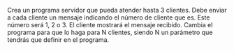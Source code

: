 Crea un programa servidor que pueda atender hasta 3 clientes.
Debe enviar a cada cliente un mensaje indicando el número de cliente que es.
Este número será 1, 2 o 3. El cliente mostrará el mensaje recibido.
Cambia el programa para que lo haga para N clientes, 
siendo N un parámetro que tendrás que definir en el programa.